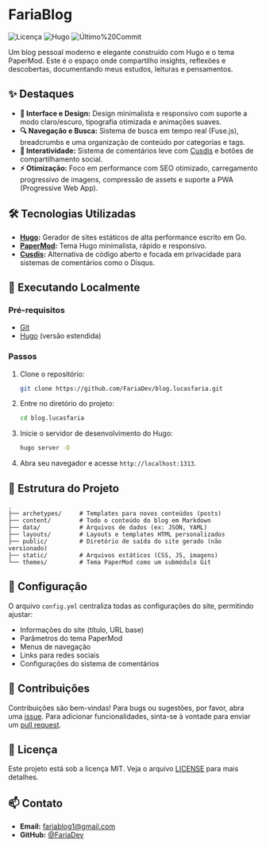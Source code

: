 # FariaBlog

![Licença](https://img.shields.io/badge/licença-MIT-blue.svg)
![Hugo](https://img.shields.io/badge/Hugo-v0.127.0-blue.svg)
![Último%20Commit](https://img.shields.io/github/last-commit/FariaDev/blog.lucasfaria.svg)

Um blog pessoal moderno e elegante construído com Hugo e o tema PaperMod. Este é o espaço onde compartilho insights, reflexões e descobertas, documentando meus estudos, leituras e pensamentos.

## ✨ Destaques

-   **🎨 Interface e Design:** Design minimalista e responsivo com suporte a modo claro/escuro, tipografia otimizada e animações suaves.
-   **🔍 Navegação e Busca:** Sistema de busca em tempo real (Fuse.js), breadcrumbs e uma organização de conteúdo por categorias e tags.
-   **💬 Interatividade:** Sistema de comentários leve com [Cusdis](https://cusdis.com/) e botões de compartilhamento social.
-   **⚡ Otimização:** Foco em performance com SEO otimizado, carregamento progressivo de imagens, compressão de assets e suporte a PWA (Progressive Web App).

## 🛠️ Tecnologias Utilizadas

-   **[Hugo](https://gohugo.io/):** Gerador de sites estáticos de alta performance escrito em Go.
-   **[PaperMod](https://github.com/adityatelange/hugo-PaperMod):** Tema Hugo minimalista, rápido e responsivo.
-   **[Cusdis](https://cusdis.com/):** Alternativa de código aberto e focada em privacidade para sistemas de comentários como o Disqus.

## 🚀 Executando Localmente

### Pré-requisitos

-   [Git](https://git-scm.com/)
-   [Hugo](https://gohugo.io/getting-started/installing/) (versão estendida)

### Passos

1.  Clone o repositório:
    ```bash
    git clone https://github.com/FariaDev/blog.lucasfaria.git
    ```

2.  Entre no diretório do projeto:
    ```bash
    cd blog.lucasfaria
    ```

3.  Inicie o servidor de desenvolvimento do Hugo:
    ```bash
    hugo server -D
    ```

4.  Abra seu navegador e acesse `http://localhost:1313`.

## 📂 Estrutura do Projeto

```text
.
├── archetypes/     # Templates para novos conteúdos (posts)
├── content/        # Todo o conteúdo do blog em Markdown
├── data/           # Arquivos de dados (ex: JSON, YAML)
├── layouts/        # Layouts e templates HTML personalizados
├── public/         # Diretório de saída do site gerado (não versionado)
├── static/         # Arquivos estáticos (CSS, JS, imagens)
└── themes/         # Tema PaperMod como um submódulo Git
```

## 🔧 Configuração

O arquivo `config.yml` centraliza todas as configurações do site, permitindo ajustar:

-   Informações do site (título, URL base)
-   Parâmetros do tema PaperMod
-   Menus de navegação
-   Links para redes sociais
-   Configurações do sistema de comentários

## 🤝 Contribuições

Contribuições são bem-vindas! Para bugs ou sugestões, por favor, abra uma [issue](https://github.com/FariaDev/blog.lucasfaria/issues). Para adicionar funcionalidades, sinta-se à vontade para enviar um [pull request](https://github.com/FariaDev/blog.lucasfaria/pulls).

## 📄 Licença

Este projeto está sob a licença MIT. Veja o arquivo [LICENSE](LICENSE) para mais detalhes.

## 📫 Contato

-   **Email:** fariablog1@gmail.com
-   **GitHub:** [@FariaDev](https://github.com/FariaDev)